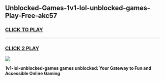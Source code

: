 
## Unblocked-Games-1v1-lol-unblocked-games-Play-Free-akc57
<h3>
<a href="https://premium76.site?title=1v1-lol-unblocked-games&ref=09A">CLICK TO PLAY</a></h3>
<hr>

<h3>
<a href="https://premium76.site?title=1v1-lol-unblocked-games&ref=09A">CLICK 2 PLAY</a>
  
</h3>

<a href="https://premium76.site?title=1v1-lol-unblocked-games&ref=09A"><img src="https://clearcache.store/games.png"></a>


**1v1-lol-unblocked-games games unblocked: Your Gateway to Fun and Accessible Online Gaming**
